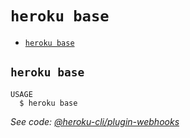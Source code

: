 `heroku base`
=============



* [`heroku base`](#heroku-base)

## `heroku base`

```
USAGE
  $ heroku base
```

_See code: [@heroku-cli/plugin-webhooks](https://github.com/heroku/cli/blob/v7.34.0/src/commands/base.ts)_
